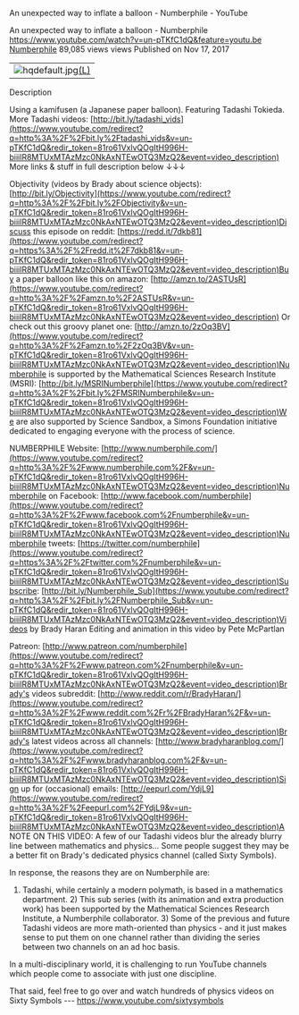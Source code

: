 An unexpected way to inflate a balloon - Numberphile - YouTube

An unexpected way to inflate a balloon - Numberphile
https://www.youtube.com/watch?v=un-pTKfC1dQ&feature=youtu.be
[Numberphile](https://www.youtube.com/channel/UCoxcjq-8xIDTYp3uz647V5A)
89,085 views views
Published on Nov 17, 2017

|     |
| --- |
| ![hqdefault.jpg](../_resources/7a7b634820d05b4c53ada75fe240a346.jpg)[(L)](https://www.youtube.com/watch?v=un-pTKfC1dQ&feature=youtu.be) |

Description

Using a kamifusen (a Japanese paper balloon). Featuring Tadashi Tokieda. More Tadashi videos: [http://bit.ly/tadashi_vids](https://www.youtube.com/redirect?q=http%3A%2F%2Fbit.ly%2Ftadashi_vids&v=un-pTKfC1dQ&redir_token=81ro61VxlvQOgItH996H-biiilR8MTUxMTAzMzc0NkAxNTEwOTQ3MzQ2&event=video_description) More links & stuff in full description below ↓↓↓

Objectivity (videos by Brady about science objects): [http://bit.ly/Objectivity](https://www.youtube.com/redirect?q=http%3A%2F%2Fbit.ly%2FObjectivity&v=un-pTKfC1dQ&redir_token=81ro61VxlvQOgItH996H-biiilR8MTUxMTAzMzc0NkAxNTEwOTQ3MzQ2&event=video_description)Discuss this episode on reddit: [https://redd.it/7dkb81](https://www.youtube.com/redirect?q=https%3A%2F%2Fredd.it%2F7dkb81&v=un-pTKfC1dQ&redir_token=81ro61VxlvQOgItH996H-biiilR8MTUxMTAzMzc0NkAxNTEwOTQ3MzQ2&event=video_description)Buy a paper balloon like this on amazon: [http://amzn.to/2ASTUsR](https://www.youtube.com/redirect?q=http%3A%2F%2Famzn.to%2F2ASTUsR&v=un-pTKfC1dQ&redir_token=81ro61VxlvQOgItH996H-biiilR8MTUxMTAzMzc0NkAxNTEwOTQ3MzQ2&event=video_description) Or check out this groovy planet one: [http://amzn.to/2zOq3BV](https://www.youtube.com/redirect?q=http%3A%2F%2Famzn.to%2F2zOq3BV&v=un-pTKfC1dQ&redir_token=81ro61VxlvQOgItH996H-biiilR8MTUxMTAzMzc0NkAxNTEwOTQ3MzQ2&event=video_description)Numberphile is supported by the Mathematical Sciences Research Institute (MSRI): [http://bit.ly/MSRINumberphile](https://www.youtube.com/redirect?q=http%3A%2F%2Fbit.ly%2FMSRINumberphile&v=un-pTKfC1dQ&redir_token=81ro61VxlvQOgItH996H-biiilR8MTUxMTAzMzc0NkAxNTEwOTQ3MzQ2&event=video_description)We are also supported by Science Sandbox, a Simons Foundation initiative dedicated to engaging everyone with the process of science.

NUMBERPHILE Website: [http://www.numberphile.com/](https://www.youtube.com/redirect?q=http%3A%2F%2Fwww.numberphile.com%2F&v=un-pTKfC1dQ&redir_token=81ro61VxlvQOgItH996H-biiilR8MTUxMTAzMzc0NkAxNTEwOTQ3MzQ2&event=video_description)Numberphile on Facebook: [http://www.facebook.com/numberphile](https://www.youtube.com/redirect?q=http%3A%2F%2Fwww.facebook.com%2Fnumberphile&v=un-pTKfC1dQ&redir_token=81ro61VxlvQOgItH996H-biiilR8MTUxMTAzMzc0NkAxNTEwOTQ3MzQ2&event=video_description)Numberphile tweets: [https://twitter.com/numberphile](https://www.youtube.com/redirect?q=https%3A%2F%2Ftwitter.com%2Fnumberphile&v=un-pTKfC1dQ&redir_token=81ro61VxlvQOgItH996H-biiilR8MTUxMTAzMzc0NkAxNTEwOTQ3MzQ2&event=video_description)Subscribe: [http://bit.ly/Numberphile_Sub](https://www.youtube.com/redirect?q=http%3A%2F%2Fbit.ly%2FNumberphile_Sub&v=un-pTKfC1dQ&redir_token=81ro61VxlvQOgItH996H-biiilR8MTUxMTAzMzc0NkAxNTEwOTQ3MzQ2&event=video_description)Videos by Brady Haran Editing and animation in this video by Pete McPartlan

Patreon: [http://www.patreon.com/numberphile](https://www.youtube.com/redirect?q=http%3A%2F%2Fwww.patreon.com%2Fnumberphile&v=un-pTKfC1dQ&redir_token=81ro61VxlvQOgItH996H-biiilR8MTUxMTAzMzc0NkAxNTEwOTQ3MzQ2&event=video_description)Brady's videos subreddit: [http://www.reddit.com/r/BradyHaran/](https://www.youtube.com/redirect?q=http%3A%2F%2Fwww.reddit.com%2Fr%2FBradyHaran%2F&v=un-pTKfC1dQ&redir_token=81ro61VxlvQOgItH996H-biiilR8MTUxMTAzMzc0NkAxNTEwOTQ3MzQ2&event=video_description)Brady's latest videos across all channels: [http://www.bradyharanblog.com/](https://www.youtube.com/redirect?q=http%3A%2F%2Fwww.bradyharanblog.com%2F&v=un-pTKfC1dQ&redir_token=81ro61VxlvQOgItH996H-biiilR8MTUxMTAzMzc0NkAxNTEwOTQ3MzQ2&event=video_description)Sign up for (occasional) emails: [http://eepurl.com/YdjL9](https://www.youtube.com/redirect?q=http%3A%2F%2Feepurl.com%2FYdjL9&v=un-pTKfC1dQ&redir_token=81ro61VxlvQOgItH996H-biiilR8MTUxMTAzMzc0NkAxNTEwOTQ3MzQ2&event=video_description)A NOTE ON THIS VIDEO: A few of our Tadashi videos blur the already blurry line between mathematics and physics... Some people suggest they may be a better fit on Brady's dedicated physics channel (called Sixty Symbols).

In response, the reasons they are on Numberphile are:

1) Tadashi, while certainly a modern polymath, is based in a mathematics department. 2) This sub series (with its animation and extra production work) has been supported by the Mathematical Sciences Research Institute, a Numberphile collaborator. 3) Some of the previous and future Tadashi videos are more math-oriented than physics - and it just makes sense to put them on one channel rather than dividing the series between two channels on an ad hoc basis.

In a multi-disciplinary world, it is challenging to run YouTube channels which people come to associate with just one discipline.

That said, feel free to go over and watch hundreds of physics videos on Sixty Symbols --- https://www.youtube.com/sixtysymbols